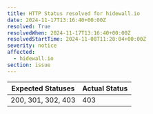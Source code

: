```yaml
---
title: HTTP Status resolved for hidewall.io
date: 2024-11-17T13:16:40+00:00Z
resolved: True
resolvedWhen: 2024-11-17T13:16:40+00:00Z
resolvedStartTime: 2024-11-08T11:28:04+00:00Z
severity: notice
affected:
  - hidewall.io
section: issue
---
```


| Expected Statuses | Actual Status  |
|-------------------|----------------|
| 200, 301, 302, 403 | 403 |
